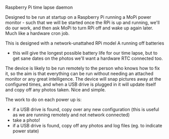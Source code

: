 Raspberry Pi time lapse daemon

Designed to be run at startup on a Raspberry Pi running a MoPi power
monitor - such that we will be started once the RPi is up and running,
we'll do our work, and then ask MoPi to turn RPi off and wake up again
later.  Much like a hardware cron job.

This is designed with a network-unattahed RPi model A running off batteries
- this will give the longest possible battery life for our time lapse, but
to get sane dates on the photos we'll want a hardware RTC connected too.

The device is likely to be run remotely to the person who knows how to fix
it, so the aim is that everything can be run without needing an attached
monitor or any great intelligence.  The device will snap pictures away
at the configured times, and when a USB drive is plugged in it will update
itself and copy off any photos taken.  Nice and simple.

The work to do on each power up is:
- if a USB drive is found, copy over any new configuration
 (this is useful as we are running remotely and not network connected)
- take a photo!
- if a USB drive is found, copy off any photos and log files (eg. to
 indicate power state)

